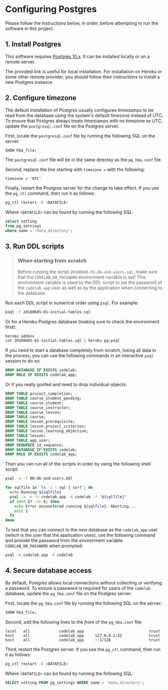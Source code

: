 # Configuring Postgres

Please follow the instructions below, in order, before attempting to run the
software in this project.

## 1. Install Postgres

This software requires [Postgres 10.x](https://www.postgresql.org/download/).
It can be installed locally or on a remote server.

The provided link is useful for local installation. For installation on Heroku
or some other remote provider, you should follow their instructions to install
a new Postgres instance.

## 2. Configure timezone

The default installation of Postgres usually configures timestamps to be read
from the database using the system's default timezone instead of UTC. To ensure
that Postgres always treats timestamps with no timezone as UTC, update the
`postgresql.conf` file on the Postgres server.

First, locate the `postgresql.conf` file by running the following SQL on the
server:

``` sql
SHOW hba_file;
```

The `postgresql.conf` file will be in the same directoy as the `pg_hba.conf`
file.

Second, replace the line starting with `timezone =` with the following:

```
timezone = 'UTC'
```

Finally, restart the Postgres server for the change to take effect. If you use
the `pg_ctl` command, then run it as follows:

``` sh
pg_ctl restart -D <DATAFILE>
```

Where `<DATAFILE>` can be found by running the following SQL:

``` sql
select setting
from pg_settings
where name = 'data_directory';
```

## 3. Run DDL scripts

> ### When starting from scratch
>
> Before running the script `20180605-01-db-and-users.sql`,
> make sure that the `CODELAB_DB_PASSWORD` environment variable is set! This
> environment variable is used by the DDL script to set the password of the
> `codelab_app` user as well as by the application when connecting to the
> database.

Run each DDL script in numerical order using `psql`. For example:

``` sh
psql -f 20180605-01-initial-tables.sql
```

Or for a Heroku Postgres database (making sure to check the environment first):

``` sh
heroku addons
cat 20180605-01-initial-tables.sql | heroku pg:psql
```

If you need to start a database completely from scratch, losing all data in the
process, you can use the following commands in an interactive `psql` session to
do so:

``` sql
DROP DATABASE IF EXISTS codelab;
DROP ROLE IF EXISTS codelab_app;
```

Or if you really goofed and need to drop individual objects:

``` sql
DROP TABLE project_completion;
DROP TABLE course_student_pending;
DROP TABLE course_student;
DROP TABLE course_instructor;
DROP TABLE course_lesson;
DROP TABLE course;
DROP TABLE lesson_prerequisite;
DROP TABLE lesson_project_criterion;
DROP TABLE lesson_learning_objective;
DROP TABLE lesson;
DROP TABLE app_user;
DROP SEQUENCE id_sequence;
DROP DATABASE IF EXISTS codelab;
DROP ROLE IF EXISTS codelab_app;
```

Then you can run all of the scripts in order by using the following shell
script:

``` sh
psql -a -f 00-db-and-users.ddl

for sqlfile in `ls -1 *.sql | sort`; do
  echo Running ${sqlfile}
  psql -a -w -U codelab_app -d codelab -f "${sqlfile}"
  if test $? -ne 0; then
    echo Error encountered running ${sqlfile}. Aborting...
    exit 1
  fi
done
```

To test that you can connect to the new database as the `codelab_app` user
(which is the user that the application uses), use the following command and
provide the password from the environment variable `CODELAB_DB_PASSWORD` when
prompted:

``` sh
psql -U codelab_app -d codelab
```

## 4. Secure database access

By default, Postgres allows local connections without collecting or verifying
a password. To ensure a password is required for users of the `codelab`
database, update the `pg_hba.conf` file on the Postgres server.

First, locate the `pg_hba.conf` file by running the following SQL on the server:

``` sql
SHOW hba_file;
```

Second, add the following lines to the _front_ of the `pg_hba.conf` file:

```
local   all             codelab_app                             trust
host    all             codelab_app     127.0.0.1/32            trust
host    all             codelab_app     ::1/128                 trust
```

Third, restart the Postgres server. If you use the `pg_ctl` command, then
run it as follows:

``` sh
pg_ctl restart -D <DATAFILE>
```

Where `<DATAFILE>` can be found by running the following SQL:

``` sql
SELECT setting FROM pg_settings WHERE name = 'data_directory';
```
